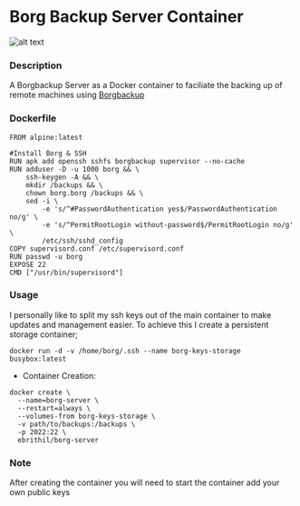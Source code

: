 # Borg Backup Server Container
![alt text](https://borgbackup.readthedocs.io/en/stable/_static/logo.png "Borgbackup")

### Description

A Borgbackup Server as a Docker container to faciliate the backing up of remote machines using [Borgbackup](https://github.com/borgbackup)

### Dockerfile
```
FROM alpine:latest

#Install Borg & SSH
RUN apk add openssh sshfs borgbackup supervisor --no-cache
RUN adduser -D -u 1000 borg && \
    ssh-keygen -A && \
    mkdir /backups && \
    chown borg.borg /backups && \
    sed -i \
        -e 's/^#PasswordAuthentication yes$/PasswordAuthentication no/g' \
        -e 's/^PermitRootLogin without-password$/PermitRootLogin no/g' \
        /etc/ssh/sshd_config
COPY supervisord.conf /etc/supervisord.conf
RUN passwd -u borg
EXPOSE 22
CMD ["/usr/bin/supervisord"]
```


### Usage

I personally like to split my ssh keys out of the main container to make updates and management easier. To achieve this I create a persistent storage container;

`docker run -d -v /home/borg/.ssh --name borg-keys-storage busybox:latest`

* Container Creation:
```
docker create \
  --name=borg-server \
  --restart=always \
  --volumes-from borg-keys-storage \
  -v path/to/backups:/backups \
  -p 2022:22 \
  ebrithil/borg-server
```

### Note
After creating the container you will need to start the container add your own public keys
